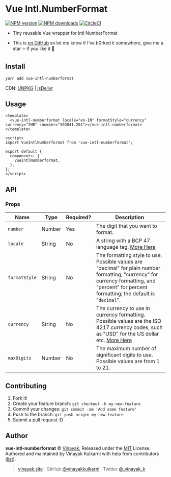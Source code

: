 # Vue Intl.NumberFormat

[![NPM version](https://img.shields.io/npm/v/vue-intl-numberformat.svg?style=flat)](https://npmjs.com/package/vue-intl-numberformat) [![NPM downloads](https://img.shields.io/npm/dm/vue-intl-numberformat.svg?style=flat)](https://npmjs.com/package/vue-intl-numberformat) [![CircleCI](https://travis-ci.org/vinayakkulkarni/vue-intl-numberformat.svg?branch=master)](https://travis-ci.org/vinayakkulkarni/vue-intl-numberformat)

* Tiny reusable Vue wrapper for Intl NumberFormat

- This is [on GitHub](https://github.com/vinayakkulkarni/vue-intl-numberformat) so let me know if I've b0rked it somewhere, give me a star :star: if you like it :beers:

## Install

```bash
yarn add vue-intl-numberformat
```

CDN: [UNPKG](https://unpkg.com/vue-intl-numberformat/dist/) | [jsDelivr](https://cdn.jsdelivr.net/npm/vue-intl-numberformat/dist/)

## Usage

```vue
<template>
  <vue-intl-numberformat locale="en-IN" formatStyle="currency" currency="INR" :number="303041.201"></vue-intl-numberformat>
</template>

<script>
import VueIntlNumberformat from 'vue-intl-numberformat';

export default {
  components: {
    VueIntlNumberformat,
  },
};
</script>
```

## API

### Props

| Name          | Type   | Required? | Description                                                                                                                                                                                             |
| ------------- | ------ | --------- | ------------------------------------------------------------------------------------------------------------------------------------------------------------------------------------------------------- |
| `number`      | Number | Yes       | The digit that you want to format.                                                                                                                                                                      |
| `locale`      | String | No        | A string with a BCP 47 language tag. [More Here](https://developer.mozilla.org/en-US/docs/Web/JavaScript/Reference/Global_Objects/Intl#Locale_identification_and_negotiation)                           |
| `formatStyle` | String | No        | The formatting style to use. Possible values are "decimal" for plain number formatting, "currency" for currency formatting, and "percent" for percent formatting; the default is "`decimal`".           |
| `currency`    | String | No        | The currency to use in currency formatting. Possible values are the ISO 4217 currency codes, such as "USD" for the US dollar etc. [More Here](http://www.currency-iso.org/en/home/tables/table-a1.html) |
| `maxDigits`   | Number | No        | The maximum number of significant digits to use. Possible values are from 1 to 21.                                                                                                                      |

## Contributing

1.  Fork it!
2.  Create your feature branch: `git checkout -b my-new-feature`
3.  Commit your changes: `git commit -am 'Add some feature'`
4.  Push to the branch: `git push origin my-new-feature`
5.  Submit a pull request :D

## Author

**vue-intl-numberformat** © [Vinayak](https://github.com/vinayakkulkarni), Released under the [MIT](./LICENSE) License.<br>
Authored and maintained by Vinayak Kulkarni with help from contributors ([list](https://github.com/vinayakkulkarni/vue-intl-numberformat/contributors)).

> [vinayak.site](https://vinayak.site) · GitHub [@vinayakkulkarni](https://github.com/vinayakkulkarni) · Twitter [@\_vinayak_k](https://twitter.com/_vinayak_k)
